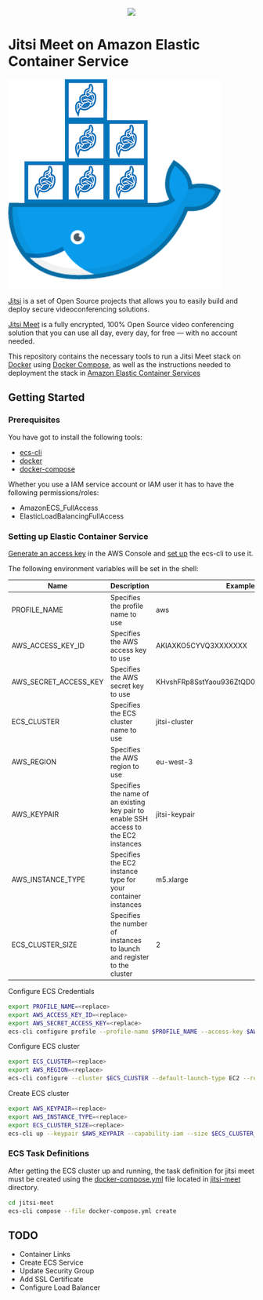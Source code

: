 
<p align="center">
  <img src="https://img.s3wfg.com/web/img/images_uploaded/8/c/dominion_logo_620x350.jpg" />
</p>

# Jitsi Meet on Amazon Elastic Container Service

![](docs/jitsi-docker.png)

[Jitsi](https://jitsi.org/) is a set of Open Source projects that allows you to easily build and deploy secure videoconferencing solutions.

[Jitsi Meet](https://jitsi.org/jitsi-meet/) is a fully encrypted, 100% Open Source video conferencing solution that you can use all day, every day, for free — with no account needed.

This repository contains the necessary tools to run a Jitsi Meet stack on [Docker](https://www.docker.com) using [Docker Compose](https://docs.docker.com/compose/), as well as the instructions needed to deployment the stack in [Amazon Elastic Container Services](https://aws.amazon.com/ecs/)

## Getting Started

### Prerequisites

You have got to install the following tools: 
- [ecs-cli](https://docs.aws.amazon.com/AmazonECS/latest/developerguide/ECS_CLI_installation.html)
- [docker](https://docs.docker.com/get-docker)
- [docker-compose](https://docs.docker.com/compose/install)

Whether you use a IAM service account or IAM user it has to have the following permissions/roles:
- AmazonECS_FullAccess
- ElasticLoadBalancingFullAccess

### Setting up Elastic Container Service

[Generate an access key](https://docs.aws.amazon.com/IAM/latest/UserGuide/id_credentials_access-keys.html#Using_CreateAccessKey) in the AWS Console and [set up](https://docs.aws.amazon.com/AmazonECS/latest/developerguide/ECS_CLI_Configuration.html) the ecs-cli to use it.

The following environment variables will be set in the shell:

| Name | Description | Example |
| --- | --- | --- |
| PROFILE_NAME | Specifies the profile name to use | aws |
| AWS_ACCESS_KEY_ID | Specifies the AWS access key to use | AKIAXKO5CYVQ3XXXXXXX |
| AWS_SECRET_ACCESS_KEY | Specifies the AWS secret key to use | KHvshFRp8SstYaou936ZtQD0IaaZXXXXXXXXXXXX |
| ECS_CLUSTER | Specifies the ECS cluster name to use | jitsi-cluster |
| AWS_REGION | Specifies the AWS region to use | eu-west-3 |
| AWS_KEYPAIR | Specifies the name of an existing key pair to enable SSH access to the EC2 instances | jitsi-keypair | 
| AWS_INSTANCE_TYPE | Specifies the EC2 instance type for your container instances | m5.xlarge |
| ECS_CLUSTER_SIZE | Specifies the number of instances to launch and register to the cluster | 2 |


Configure ECS Credentials
```bash
export PROFILE_NAME=<replace>
export AWS_ACCESS_KEY_ID=<replace>
export AWS_SECRET_ACCESS_KEY=<replace>
ecs-cli configure profile --profile-name $PROFILE_NAME --access-key $AWS_ACCESS_KEY_ID --secret-key $AWS_SECRET_ACCESS_KEY
```
 
Configure ECS cluster
```bash
export ECS_CLUSTER=<replace>
export AWS_REGION=<replace>
ecs-cli configure --cluster $ECS_CLUSTER --default-launch-type EC2 --region $AWS_REGION --config-name $ECS_CLUSTER
```

Create ECS cluster
```bash
export AWS_KEYPAIR=<replace>
export AWS_INSTANCE_TYPE=<replace>
export ECS_CLUSTER_SIZE=<replace>
ecs-cli up --keypair $AWS_KEYPAIR --capability-iam --size $ECS_CLUSTER_SIZE --instance-type $AWS_INSTANCE_TYPE --launch-type EC2
```

### ECS Task Definitions

After getting the ECS cluster up and running, the task definition for jitsi meet must be created using the [docker-compose.yml](jitsi-meet/docker-compose.yml) file located in [jitsi-meet](jitsi-meet) directory.

```bash
cd jitsi-meet
ecs-cli compose --file docker-compose.yml create
```
## TODO
- Container Links
- Create ECS Service
- Update Security Group
- Add SSL Certificate
- Configure Load Balancer
